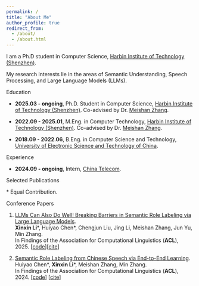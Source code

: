 ```yaml
---
permalink: /
title: "About Me"
author_profile: true
redirect_from: 
  - /about/
  - /about.html
---
```


I am a Ph.D student in Computer Science, [Harbin Institute of Technology (Shenzhen)](https://www.hitsz.edu.cn/).

My research interests lie in the areas of Semantic Understanding, Speech Processing, and Large Language Models (LLMs).

Education

- **2025.03 - ongoing**, Ph.D. Student in Computer Science, [Harbin Institute of Technology (Shenzhen)](https://www.hitsz.edu.cn/). Co-advised by Dr. [Meishan Zhang](https://zhangmeishan.github.io/).

- **2022.09 - 2025.01**, M.Eng. in Computer Technology, [Harbin Institute of Technology (Shenzhen)](https://www.hitsz.edu.cn/). Co-advised by Dr. [Meishan Zhang](https://zhangmeishan.github.io/).

- **2018.09 - 2022.06**, B.Eng. in Computer Science and Technology, [University of Electronic Science and Technology of China](https://www.uestc.edu.cn/).

Experience

- **2024.09 - ongoing**, Intern, [China Telecom](https://www.chinatelecom.com.cn/).

Selected Publications

*&nbsp;Equal Contribution.

Conference Papers

1. [LLMs Can Also Do Well! Breaking Barriers in Semantic Role Labeling via Large Language Models](https://aclanthology.org/2025.findings-acl.1189.pdf).  
   **Xinxin Li**\*, Huiyao Chen\*, Chengjun Liu, Jing Li, Meishan Zhang, Jun Yu, Min Zhang.  
   In Findings of the Association for Computational Linguistics (**ACL**), 2025. [[code](https://github.com/fangfang123gh/LLM-SRL)][[cite](https://aclanthology.org/2025.findings-acl.1189/)]

3. [Semantic Role Labeling from Chinese Speech via End-to-End Learning](https://aclanthology.org/2024.findings-acl.527.pdf).  
   Huiyao Chen\*, **Xinxin Li**\*, Meishan Zhang, Min Zhang.  
   In Findings of the Association for Computational Linguistics (**ACL**), 2024. [[code](https://github.com/DreamH1gh/SpeechSRL)] [[cite](https://aclanthology.org/2024.findings-acl.527/)]

